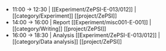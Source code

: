 - 11:00 -> 12:30 | [[Experiment/ZePSI-E-013/012]] | [[category/Experiment]] [[project/ZePSI]]
- 14:00 -> 16:00 | Report [[Experiment/misc001-E-001]]  | [[category/Writing]] [[project/ZePSI]]
- 16:00 -> 18:30 | Analysis [[Experiment/ZePSI-E-013/012]] | [[category/Data analysis]] [[project/ZePSI]]